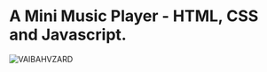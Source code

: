 # A Mini Music Player - HTML, CSS and Javascript.

![VAIBAHVZARD](https://github.com/VaibhavZard/ANDRIOD-LoginPage/assets/142160451/8c1bddac-c4e9-44a2-bf33-65afe6704f0d)



